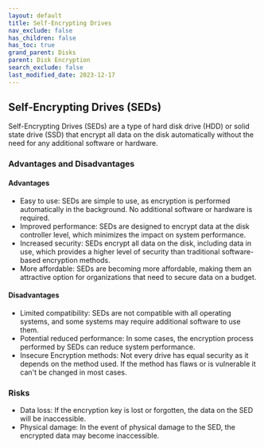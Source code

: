```yaml
---
layout: default
title: Self-Encrypting Drives
nav_exclude: false
has_children: false
has_toc: true
grand_parent: Disks
parent: Disk Encryption
search_exclude: false
last_modified_date: 2023-12-17
---
```

## Self-Encrypting Drives (SEDs)

Self-Encrypting Drives (SEDs) are a type of hard disk drive (HDD) or solid state drive (SSD) that encrypt all data on the disk automatically without the need for any additional software or hardware.

### Advantages and Disadvantages

#### Advantages

- Easy to use: SEDs are simple to use, as encryption is performed automatically in the background. No additional software or hardware is required.
- Improved performance: SEDs are designed to encrypt data at the disk controller level, which minimizes the impact on system performance.
- Increased security: SEDs encrypt all data on the disk, including data in use, which provides a higher level of security than traditional software-based encryption methods.
- More affordable: SEDs are becoming more affordable, making them an attractive option for organizations that need to secure data on a budget.

#### Disadvantages

- Limited compatibility: SEDs are not compatible with all operating systems, and some systems may require additional software to use them.
- Potential reduced performance: In some cases, the encryption process performed by SEDs can reduce system performance.
- Insecure Encryption methods: Not every drive has equal security as it depends on the method used. If the method has flaws or is vulnerable it can't be changed in most cases.

### Risks

- Data loss: If the encryption key is lost or forgotten, the data on the SED will be inaccessible.
- Physical damage: In the event of physical damage to the SED, the encrypted data may become inaccessible.